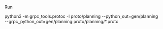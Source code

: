 Run

<!-- python3 -m grpc_tools.protoc -I proto/planning --python_out=. --grpc_python_out=. proto/planning/*.proto -->

python3 -m grpc_tools.protoc -I proto/planning --python_out=gen/planning --grpc_python_out=gen/planning proto/planning/*.proto